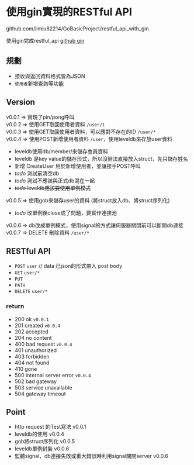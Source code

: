# 使用gin實現的RESTful API

github.com/limiu82214/GoBasicProject/restful_api_with_gin

使用gin完成restful_api
[github gin](https://github.com/gin-gonic/gin)

## 規劃

* 接收與返回資料格式皆為JSON
* `使用者`新增查詢等功能

## Version

v0.0.1 => 實現了pin/pong呼叫  
v0.0.2 => 使用GET取回使用者資料 `/user/1`  
v0.0.3 => 使用GET取回使用者資料，可以應對不存在的ID `/user/*`  
v0.0.4 => 使用POST新增使用者資料 `/user`，使用leveldb來存放user資料  

* leveldb使用db/member/來儲存會員資料
* leveldb 是key value的儲存形式，所以沒辦法直接放入struct，先只儲存姓名
* 新增 CreateUser 用於新增使用者，並讓接手POST呼叫
* *todo* 測試前清空db
* *todo* 測試不應該與正式db混在一起
* ~~*todo* leveldb應該要使用單例模式~~

v0.0.5 => 使用gob來儲存user的資料 (將struct放入db、將struct序列化)

* *todo* 改單例後close成了問題，要實作連接池

v0.0.6 => db改成單例模式，使用signal的方式讓伺服器關閉前可以斷開db連接
v0.0.7 => DELETE 刪除資料 `/user/*`


## RESTful API

* `POST` `user` // data 已json的形式帶入 post body
* `GET` `user/*`
* `PUT`
* `PATH`
* `DELETE` `user/*`

### return

* 200 ok `v0.0.1`
* 201 created `v0.0.4`
* 202 accepted
* 204 no content
* 400 bad request `v0.0.4`
* 401 unauthorized
* 403 forbidden
* 404 not found
* 410 gone
* 500 internal server error `v0.0.4`
* 502 bad gateway
* 503 service unavailable
* 504 gateway timeout

## Point

* http request 的Test寫法 v0.0.1
* leveldb的使用 v0.0.4
* gob將struct序列化 v0.0.5
* leveldb單例封裝 v0.0.6
* 監聽signal，db連接失敗或重大錯誤時利用signal關閉server v0.0.6
